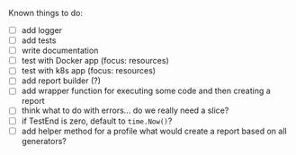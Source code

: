 Known things to do:
- [ ] add logger
- [ ] add tests
- [ ] write documentation
- [ ] test with Docker app (focus: resources)
- [ ] test with k8s app (focus: resources)
- [ ] add report builder (?)
- [ ] add wrapper function for executing some code and then creating a report
- [ ] think what to do with errors... do we really need a slice?
- [ ] if TestEnd is zero, default to `time.Now()`?
- [ ] add helper method for a profile what would create a report based on all generators?
